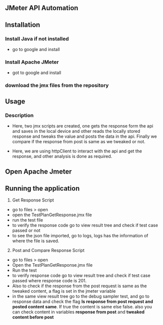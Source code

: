 
## JMeter API Automation

## Installation
### Install Java if not installed
- go to google and install
### Install Apache JMeter
- got to google and install
### download the jmx files from the repository

## Usage
### Description
- Here, two jmx scripts are created, one gets the response form the api and saves in the local device and other reads the locally stored response and tweaks the value and posts the data in the api. Finally we compare if the response from post is same as we tweaked or not.

- Here, we are using httpClient to interact with the api and get the response, and other analysis is done as required.

## Open Apache Jmeter



## Running the application

1. Get Response Script
-  go to files > open 
- open the TestPlanGetResponse.jmx file
- run the test file
- to verify the response code go to view result tree and check if test case passed or not
- to see the json file imported, go to logs, logs has the information of where the file is saved.

2. Post and Compare Response Script
- go to files > open 
- Open the TestPlanGetResponse.jmx file
- Run the test
- to verify response code go to view result tree and check if test case passed where response code is 201.
- Also to check if the response from the post request is same as the tweaked content, a flag is set in the jmeter variable
- in the same view result tree go to the debug sampler test, and go to  response data and check the flag **Is response from post request and posted content same**. If true the content is same else false. also you can check content in variables **response from post** and **tweaked content before post**
